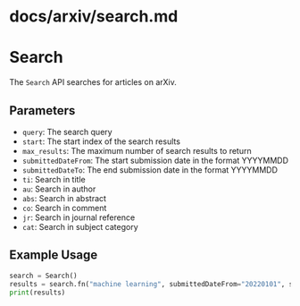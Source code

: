 # docs/arxiv/search.md
# Search
The `Search` API searches for articles on arXiv.

## Parameters
* `query`: The search query
* `start`: The start index of the search results
* `max_results`: The maximum number of search results to return
* `submittedDateFrom`: The start submission date in the format YYYYMMDD
* `submittedDateTo`: The end submission date in the format YYYYMMDD
* `ti`: Search in title
* `au`: Search in author
* `abs`: Search in abstract
* `co`: Search in comment
* `jr`: Search in journal reference
* `cat`: Search in subject category

## Example Usage
```python  
search = Search()  
results = search.fn("machine learning", submittedDateFrom="20220101", submittedDateTo="20220131", ti="deep learning")  
print(results)  
```